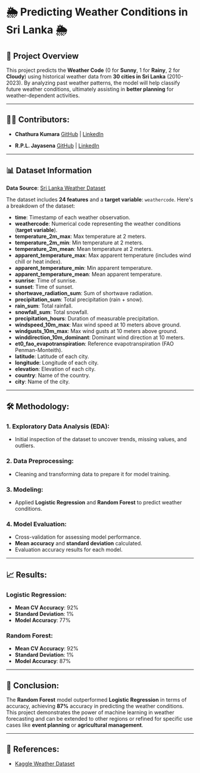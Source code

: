 # 🌦️ **Predicting Weather Conditions in Sri Lanka** 🌦️

## 📜 **Project Overview**
This project predicts the **Weather Code** (0 for **Sunny**, 1 for **Rainy**, 2 for **Cloudy**) using historical weather data from **30 cities in Sri Lanka** (2010-2023). By analyzing past weather patterns, the model will help classify future weather conditions, ultimately assisting in **better planning** for weather-dependent activities.

---

## 👨‍💻 **Contributors**:
- **Chathura Kumara** 
  [GitHub](https://github.com/chathura26322) | [LinkedIn](https://www.linkedin.com/in/chathura26322)
  
- **R.P.L. Jayasena** 
  [GitHub](https://github.com/pasindu-jayasena) |          [LinkedIn](https://www.linkedin.com/in/pasindujayasena/)

---

## 📊 **Dataset Information**
**Data Source**: [Sri Lanka Weather Dataset](https://www.kaggle.com/datasets/rasulmah/sri-lanka-weather-dataset)

The dataset includes **24 features** and a **target variable**: `weathercode`. Here's a breakdown of the dataset:

- **time**: Timestamp of each weather observation.
- **weathercode**: Numerical code representing the weather conditions (**target variable**).
- **temperature_2m_max**: Max temperature at 2 meters.
- **temperature_2m_min**: Min temperature at 2 meters.
- **temperature_2m_mean**: Mean temperature at 2 meters.
- **apparent_temperature_max**: Max apparent temperature (includes wind chill or heat index).
- **apparent_temperature_min**: Min apparent temperature.
- **apparent_temperature_mean**: Mean apparent temperature.
- **sunrise**: Time of sunrise.
- **sunset**: Time of sunset.
- **shortwave_radiation_sum**: Sum of shortwave radiation.
- **precipitation_sum**: Total precipitation (rain + snow).
- **rain_sum**: Total rainfall.
- **snowfall_sum**: Total snowfall.
- **precipitation_hours**: Duration of measurable precipitation.
- **windspeed_10m_max**: Max wind speed at 10 meters above ground.
- **windgusts_10m_max**: Max wind gusts at 10 meters above ground.
- **winddirection_10m_dominant**: Dominant wind direction at 10 meters.
- **et0_fao_evapotranspiration**: Reference evapotranspiration (FAO Penman-Monteith).
- **latitude**: Latitude of each city.
- **longitude**: Longitude of each city.
- **elevation**: Elevation of each city.
- **country**: Name of the country.
- **city**: Name of the city.

---

## 🛠️ **Methodology**:
### 1. **Exploratory Data Analysis (EDA)**:
   - Initial inspection of the dataset to uncover trends, missing values, and outliers.

### 2. **Data Preprocessing**:
   - Cleaning and transforming data to prepare it for model training.

### 3. **Modeling**:
   - Applied **Logistic Regression** and **Random Forest** to predict weather conditions.

### 4. **Model Evaluation**:
   - Cross-validation for assessing model performance.
   - **Mean accuracy** and **standard deviation** calculated.
   - Evaluation accuracy results for each model.

---

## 📈 **Results**:

### Logistic Regression:
- **Mean CV Accuracy**: 92%
- **Standard Deviation**: 1%
- **Model Accuracy**: 77%

### Random Forest:
- **Mean CV Accuracy**: 92%
- **Standard Deviation**: 1%
- **Model Accuracy**: 87%

---

## 🚀 **Conclusion**:
The **Random Forest** model outperformed **Logistic Regression** in terms of accuracy, achieving **87%** accuracy in predicting the weather conditions. This project demonstrates the power of machine learning in weather forecasting and can be extended to other regions or refined for specific use cases like **event planning** or **agricultural management**.

---


## 🔗 **References**:
- [Kaggle Weather Dataset](https://www.kaggle.com/datasets/rasulmah/sri-lanka-weather-dataset)
